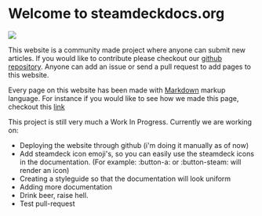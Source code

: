 # Welcome to steamdeckdocs.org

<img src="https://clan.cloudflare.steamstatic.com/images//39049601/a1aa0624727ea6fd61bd179d214eaca1904fae45.png" />

This website is a community made project where anyone can submit new articles. If you would like to contribute please checkout our [github repository](https://github.com/tuxx/steamdeckdocs). Anyone can add an issue or send a pull request to add pages to this website.

Every page on this website has been made with [Markdown](https://www.markdownguide.org/getting-started/) markup language. For instance if you would like to see how we made this page, checkout this [link](https://raw.githubusercontent.com/tuxx/steamdeckdocs/master/docs/index.md)

This project is still very much a Work In Progress. Currently we are working on:

* Deploying the website through github (i'm doing it manually as of now)
* Add steamdeck icon emoji's, so you can easily use the steamdeck icons in the documentation. (For example: :button-a: or :button-steam: will render an icon)
* Creating a styleguide so that the documentation will look uniform
* Adding more documentation
* Drink beer, raise hell.
* Test pull-request

